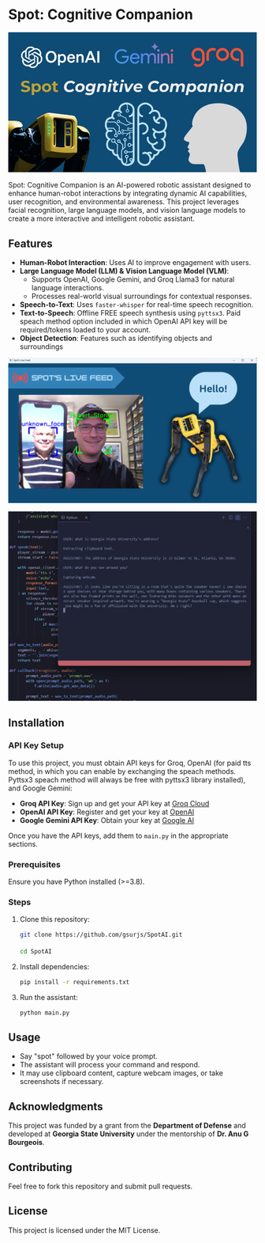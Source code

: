 # Spot: Cognitive Companion

![Spot Cognitive Companion](https://raw.githubusercontent.com/gsurjs/SpotAI/main/images/spot_header.jpg)

Spot: Cognitive Companion is an AI-powered robotic assistant designed to enhance human-robot interactions by integrating dynamic AI capabilities, user recognition, and environmental awareness. This project leverages facial recognition, large language models, and vision language models to create a more interactive and intelligent robotic assistant.

## Features
- **Human-Robot Interaction**: Uses AI to improve engagement with users.
- **Large Language Model (LLM) & Vision Language Model (VLM)**:
  - Supports OpenAI, Google Gemini, and Groq Llama3 for natural language interactions.
  - Processes real-world visual surroundings for contextual responses.
- **Speech-to-Text**: Uses `faster-whisper` for real-time speech recognition.
- **Text-to-Speech**: Offline FREE speech synthesis using `pyttsx3`. Paid speach method option included in which OpenAI API key will be required/tokens loaded to your account.
- **Object Detection**: Features such as identifying objects and surroundings

![face detection](https://raw.githubusercontent.com/gsurjs/SpotAI/main/images/face_detection.png)

![LLM VLM Response](https://raw.githubusercontent.com/gsurjs/SpotAI/main/images/LLM_VLM_response.png)

## Installation

### API Key Setup
To use this project, you must obtain API keys for Groq, OpenAI (for paid tts method, in which you can enable by exchanging the speach methods. Pyttsx3 speach method will always be free with pyttsx3 library installed), and Google Gemini:
- **Groq API Key**: Sign up and get your API key at [Groq Cloud](https://groq.com/)
- **OpenAI API Key**: Register and get your key at [OpenAI](https://openai.com/)
- **Google Gemini API Key**: Obtain your key at [Google AI](https://ai.google.dev/)

Once you have the API keys, add them to `main.py` in the appropriate sections.

### Prerequisites
Ensure you have Python installed (>=3.8).

### Steps
1. Clone this repository:
   ```sh
   git clone https://github.com/gsurjs/SpotAI.git

   cd SpotAI
   ```
2. Install dependencies:
   ```sh
   pip install -r requirements.txt
   ```
3. Run the assistant:
   ```sh
   python main.py
   ```

## Usage
- Say "spot" followed by your voice prompt.
- The assistant will process your command and respond.
- It may use clipboard content, capture webcam images, or take screenshots if necessary.

## Acknowledgments
This project was funded by a grant from the **Department of Defense** and developed at **Georgia State University** under the mentorship of **Dr. Anu G Bourgeois**.

## Contributing
Feel free to fork this repository and submit pull requests.

## License
This project is licensed under the MIT License.

